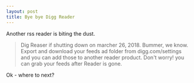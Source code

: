 ```yaml
---
layout: post
title: Bye bye Digg Reader
---
```

Another rss reader is biting the dust.

> Dig Reaser if shutting down on marcher 26, 2018. Bummer, we know. Export and
download your feeds ad folder from digg.com/settings and you can add those to
another reader product. Don't worry! you can grab your feeds after Reader is gone.

Ok - where to next?
